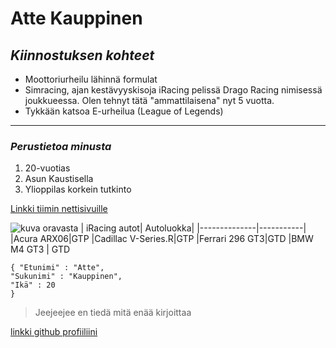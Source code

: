 # **Atte Kauppinen**
## *Kiinnostuksen kohteet* 
- Moottoriurheilu lähinnä formulat
- Simracing, ajan kestävyyskisoja iRacing pelissä Drago Racing nimisessä joukkueessa. Olen tehnyt tätä "ammattilaisena" nyt 5 vuotta.
- Tykkään katsoa E-urheilua (League of Legends)
---
### *Perustietoa minusta*
1. 20-vuotias
2. Asun Kaustisella
3. Ylioppilas korkein tutkinto

[Linkki tiimin nettisivuille](https://dragoracing.gg/)

![kuva oravasta](https://upload.wikimedia.org/wikipedia/commons/thumb/d/dd/MattiParkkonen_Orava.jpg/800px-MattiParkkonen_Orava.jpg)
| iRacing autot| Autoluokka|
|--------------|-----------|
|Acura ARX06|GTP
|Cadillac V-Series.R|GTP
|Ferrari 296 GT3|GTD
|BMW M4 GT3 | GTD

```
{ "Etunimi" : "Atte",
"Sukunimi" : "Kauppinen",
"Ikä" : 20
}
```
>Jeejeejee en tiedä mitä enää kirjoittaa

[linkki github profiiliini](https://github.com/AtteKauppinen)